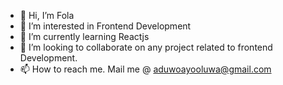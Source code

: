 - 👋 Hi, I’m Fola
- 👀 I’m interested in Frontend Development
- 🌱 I’m currently learning Reactjs 
- 💞️ I’m looking to collaborate on any project related to frontend Development.
- 📫 How to reach me. Mail me @ aduwoayooluwa@gmail.com

<!---
Aduwoayooluwa/Aduwoayooluwa is a ✨ special ✨ repository because its `README.md` (this file) appears on your GitHub profile.
You can click the Preview link to take a look at your changes.
--->
